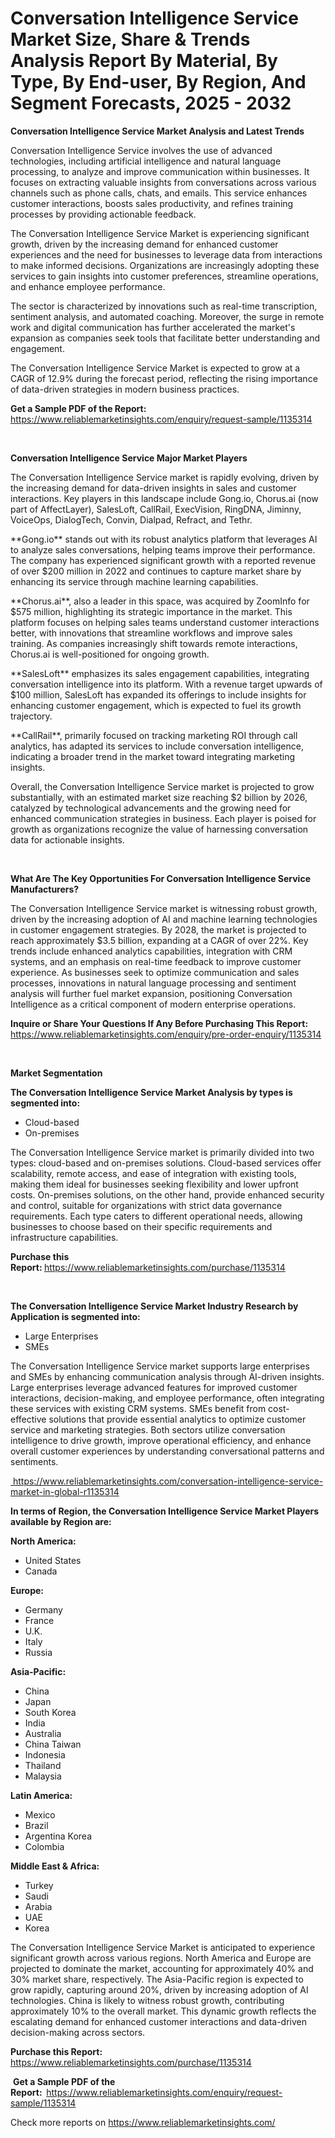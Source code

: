 <p><h1>Conversation Intelligence Service Market Size, Share & Trends Analysis Report By Material, By Type, By End-user, By Region, And Segment Forecasts, 2025 - 2032</h1></p><p><strong>Conversation Intelligence Service Market Analysis and Latest Trends</strong></p>
<p><p>Conversation Intelligence Service involves the use of advanced technologies, including artificial intelligence and natural language processing, to analyze and improve communication within businesses. It focuses on extracting valuable insights from conversations across various channels such as phone calls, chats, and emails. This service enhances customer interactions, boosts sales productivity, and refines training processes by providing actionable feedback.</p><p>The Conversation Intelligence Service Market is experiencing significant growth, driven by the increasing demand for enhanced customer experiences and the need for businesses to leverage data from interactions to make informed decisions. Organizations are increasingly adopting these services to gain insights into customer preferences, streamline operations, and enhance employee performance.</p><p>The sector is characterized by innovations such as real-time transcription, sentiment analysis, and automated coaching. Moreover, the surge in remote work and digital communication has further accelerated the market's expansion as companies seek tools that facilitate better understanding and engagement.</p><p>The Conversation Intelligence Service Market is expected to grow at a CAGR of 12.9% during the forecast period, reflecting the rising importance of data-driven strategies in modern business practices.</p></p>
<p><strong>Get a Sample PDF of the Report:&nbsp;</strong> <a href="https://www.reliablemarketinsights.com/enquiry/request-sample/1135314?utm_campaign=3186&utm_medium=2&utm_source=Github&utm_content=ia&utm_term=25032025&utm_id=conversation-intelligence-service">https://www.reliablemarketinsights.com/enquiry/request-sample/1135314</a></p>
<p>&nbsp;</p>
<p><strong>Conversation Intelligence Service Major Market Players</strong></p>
<p><p>The Conversation Intelligence Service market is rapidly evolving, driven by the increasing demand for data-driven insights in sales and customer interactions. Key players in this landscape include Gong.io, Chorus.ai (now part of AffectLayer), SalesLoft, CallRail, ExecVision, RingDNA, Jiminny, VoiceOps, DialogTech, Convin, Dialpad, Refract, and Tethr.</p><p>**Gong.io** stands out with its robust analytics platform that leverages AI to analyze sales conversations, helping teams improve their performance. The company has experienced significant growth with a reported revenue of over $200 million in 2022 and continues to capture market share by enhancing its service through machine learning capabilities.</p><p>**Chorus.ai**, also a leader in this space, was acquired by ZoomInfo for $575 million, highlighting its strategic importance in the market. This platform focuses on helping sales teams understand customer interactions better, with innovations that streamline workflows and improve sales training. As companies increasingly shift towards remote interactions, Chorus.ai is well-positioned for ongoing growth.</p><p>**SalesLoft** emphasizes its sales engagement capabilities, integrating conversation intelligence into its platform. With a revenue target upwards of $100 million, SalesLoft has expanded its offerings to include insights for enhancing customer engagement, which is expected to fuel its growth trajectory.</p><p>**CallRail**, primarily focused on tracking marketing ROI through call analytics, has adapted its services to include conversation intelligence, indicating a broader trend in the market toward integrating marketing insights. </p><p>Overall, the Conversation Intelligence Service market is projected to grow substantially, with an estimated market size reaching $2 billion by 2026, catalyzed by technological advancements and the growing need for enhanced communication strategies in business. Each player is poised for growth as organizations recognize the value of harnessing conversation data for actionable insights.</p></p>
<p>&nbsp;</p>
<p><strong>What Are The Key Opportunities For Conversation Intelligence Service Manufacturers?</strong></p>
<p><p>The Conversation Intelligence Service market is witnessing robust growth, driven by the increasing adoption of AI and machine learning technologies in customer engagement strategies. By 2028, the market is projected to reach approximately $3.5 billion, expanding at a CAGR of over 22%. Key trends include enhanced analytics capabilities, integration with CRM systems, and an emphasis on real-time feedback to improve customer experience. As businesses seek to optimize communication and sales processes, innovations in natural language processing and sentiment analysis will further fuel market expansion, positioning Conversation Intelligence as a critical component of modern enterprise operations.</p></p>
<p><strong>Inquire or Share Your Questions If Any Before Purchasing This Report:</strong> <a href="https://www.reliablemarketinsights.com/enquiry/pre-order-enquiry/1135314?utm_campaign=3186&utm_medium=2&utm_source=Github&utm_content=ia&utm_term=25032025&utm_id=conversation-intelligence-service">https://www.reliablemarketinsights.com/enquiry/pre-order-enquiry/1135314</a></p>
<p>&nbsp;</p>
<p><strong>Market Segmentation</strong></p>
<p><strong>The Conversation Intelligence Service Market Analysis by types is segmented into:</strong></p>
<p><ul><li>Cloud-based</li><li>On-premises</li></ul></p>
<p><p>The Conversation Intelligence Service market is primarily divided into two types: cloud-based and on-premises solutions. Cloud-based services offer scalability, remote access, and ease of integration with existing tools, making them ideal for businesses seeking flexibility and lower upfront costs. On-premises solutions, on the other hand, provide enhanced security and control, suitable for organizations with strict data governance requirements. Each type caters to different operational needs, allowing businesses to choose based on their specific requirements and infrastructure capabilities.</p></p>
<p><strong>Purchase this Report:&nbsp;</strong><a href="https://www.reliablemarketinsights.com/purchase/1135314?utm_campaign=3186&utm_medium=2&utm_source=Github&utm_content=ia&utm_term=25032025&utm_id=conversation-intelligence-service">https://www.reliablemarketinsights.com/purchase/1135314</a></p>
<p>&nbsp;</p>
<p><strong>The Conversation Intelligence Service Market Industry Research by Application is segmented into:</strong></p>
<p><ul><li>Large Enterprises</li><li>SMEs</li></ul></p>
<p><p>The Conversation Intelligence Service market supports large enterprises and SMEs by enhancing communication analysis through AI-driven insights. Large enterprises leverage advanced features for improved customer interactions, decision-making, and employee performance, often integrating these services with existing CRM systems. SMEs benefit from cost-effective solutions that provide essential analytics to optimize customer service and marketing strategies. Both sectors utilize conversation intelligence to drive growth, improve operational efficiency, and enhance overall customer experiences by understanding conversational patterns and sentiments.</p></p>
<p><a href="https://www.reliablemarketinsights.com/conversation-intelligence-service-market-in-global-r1135314?utm_campaign=3186&utm_medium=2&utm_source=Github&utm_content=ia&utm_term=25032025&utm_id=conversation-intelligence-service">&nbsp;https://www.reliablemarketinsights.com/conversation-intelligence-service-market-in-global-r1135314</a></p>
<p><strong>In terms of Region, the Conversation Intelligence Service Market Players available by Region are:</strong></p>
<p>
    <p> <strong> North America: </strong>
        <ul>
            <li>United States</li>
            <li>Canada</li>
        </ul>
        </p> 
    <p> <strong> Europe: </strong>
        <ul>
            <li>Germany</li>
            <li>France</li>
            <li>U.K.</li>
            <li>Italy</li>
            <li>Russia</li>
        </ul>
        </p> 
    <p> <strong> Asia-Pacific: </strong>
        <ul>
            <li>China</li>
            <li>Japan</li>
            <li>South Korea</li>
            <li>India</li>
            <li>Australia</li>
            <li>China Taiwan</li>
            <li>Indonesia</li>
            <li>Thailand</li>
            <li>Malaysia</li>
        </ul>
        </p> 
    <p> <strong> Latin America: </strong>
        <ul>
            <li>Mexico</li>
            <li>Brazil</li>
            <li>Argentina Korea</li>
            <li>Colombia</li>
        </ul>
        </p> 
    <p> <strong> Middle East & Africa: </strong>
        <ul>
            <li>Turkey</li>
            <li>Saudi</li>
            <li>Arabia</li>
            <li>UAE</li>
            <li>Korea</li>
        </ul>
    </p>
    </p>
<p><p>The Conversation Intelligence Service Market is anticipated to experience significant growth across various regions. North America and Europe are projected to dominate the market, accounting for approximately 40% and 30% market share, respectively. The Asia-Pacific region is expected to grow rapidly, capturing around 20%, driven by increasing adoption of AI technologies. China is likely to witness robust growth, contributing approximately 10% to the overall market. This dynamic growth reflects the escalating demand for enhanced customer interactions and data-driven decision-making across sectors.</p></p>
<p><strong>Purchase this Report: </strong><a href="https://www.reliablemarketinsights.com/purchase/1135314?utm_campaign=3186&utm_medium=2&utm_source=Github&utm_content=ia&utm_term=25032025&utm_id=conversation-intelligence-service">https://www.reliablemarketinsights.com/purchase/1135314</a></p>
<p>&nbsp;<strong>Get a Sample PDF of the Report:&nbsp;&nbsp;</strong><a href="https://www.reliablemarketinsights.com/enquiry/request-sample/1135314?utm_campaign=3186&utm_medium=2&utm_source=Github&utm_content=ia&utm_term=25032025&utm_id=conversation-intelligence-service">https://www.reliablemarketinsights.com/enquiry/request-sample/1135314</a></p>
<p><strong></strong></p>
<p>Check more reports on <a href="https://www.reliablemarketinsights.com/?utm_campaign=3186&utm_medium=2&utm_source=Github&utm_content=ia&utm_term=25032025&utm_id=conversation-intelligence-service">https://www.reliablemarketinsights.com/</a></p>